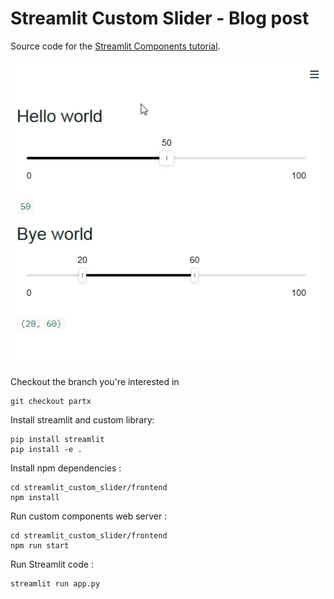 # Streamlit Custom Slider - Blog post

Source code for the [Streamlit Components tutorial](https://streamlit-components-tutorial.netlify.app).

![](./demo.gif)

Checkout the branch you're interested in

```
git checkout partx
```

Install streamlit and custom library:

```
pip install streamlit
pip install -e .
```

Install npm dependencies :

```
cd streamlit_custom_slider/frontend
npm install
```

Run custom components web server :

```
cd streamlit_custom_slider/frontend
npm run start
```

Run Streamlit code :

```
streamlit run app.py
```
